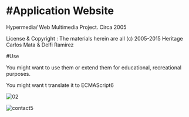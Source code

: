 #Application Website
=========

Hypermedia/ Web Multimedia Project. Circa 2005

License & Copyright : The materials herein are all (c) 2005-2015 Heritage Carlos Mata & Delfi Ramirez

#Use

You might want to use them or extend them for educational, recreational purposes.

You might want t translate it to ECMAScript6

![02](https://cloud.githubusercontent.com/assets/2017479/4780237/ca58f62c-5c5e-11e4-8b91-c440b33532dc.jpg)


![contact5](https://cloud.githubusercontent.com/assets/2017479/4780236/be174378-5c5e-11e4-97b8-16ef49c55d3d.jpg)




